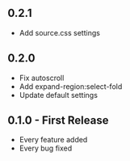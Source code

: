 ## 0.2.1
* Add source.css settings

## 0.2.0
* Fix autoscroll
* Add expand-region:select-fold
* Update default settings

## 0.1.0 - First Release
* Every feature added
* Every bug fixed
